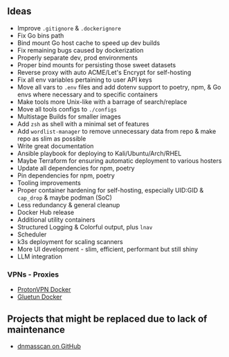 
## Ideas

- Improve `.gitignore` & `.dockerignore`
- Fix Go bins path
- Bind mount Go host cache to speed up dev builds
- Fix remaining bugs caused by dockerization
- Properly separate dev, prod environments
- Proper bind mounts for persisting those sweet datasets
- Reverse proxy with auto ACME/Let's Encrypt for self-hosting
- Fix all env variables pertaining to user API keys
- Move all vars to `.env` files and add dotenv support to poetry, npm, & Go envs where necessary and to specific containers
- Make tools more Unix-like with a barrage of search/replace
- Move all tools configs to `./configs`
- Multistage Builds for smaller images
- Add `zsh` as shell with a minimal set of features
- Add `wordlist-manager` to remove unnecessary data from repo & make repo as slim as possible
- Write great documentation
- Ansible playbook for deploying to Kali/Ubuntu/Arch/RHEL
- Maybe Terraform for ensuring automatic deployment to various hosters
- Update all dependencies for npm, poetry
- Pin dependencies for npm, poetry
- Tooling improvements
- Proper container hardening for self-hosting, especially UID:GID & `cap_drop` & maybe podman (SoC)
- Less redundancy & general cleanup
- Docker Hub release
- Additional utility containers
- Structured Logging & Colorful output, plus `lnav`
- Scheduler
- k3s deployment for scaling scanners
- More UI development - slim, efficient, performant but still shiny
- LLM integration

### VPNs - Proxies

- [ProtonVPN Docker](https://github.com/tprasadtp/protonvpn-docker)
- [Gluetun Docker](https://hub.docker.com/r/qmcgaw/gluetun)

## Projects that might be replaced due to lack of maintenance

- [dnmasscan on GitHub](https://github.com/rastating/dnmasscan)

